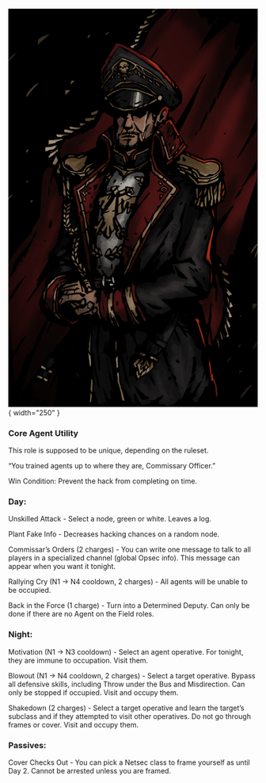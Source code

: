 ![commissaryofficer.png](Images/commissaryofficer.png){ width="250" }

### **Core Agent Utility**

This role is supposed to be unique, depending on the ruleset.

“You trained agents up to where they are, Commissary Officer.”

Win Condition: Prevent the hack from completing on time.

### **Day:**

Unskilled Attack - Select a node, green or white. Leaves a log.

Plant Fake Info - Decreases hacking chances on a random node.

Commissar’s Orders (2 charges) - You can write one message to talk to all players in a specialized channel (global Opsec info). This message can appear when you want it tonight.

Rallying Cry (N1 -> N4 cooldown, 2 charges) - All agents will be unable to be occupied.

Back in the Force (1 charge) - Turn into a Determined Deputy. Can only be done if there are no Agent on the Field roles.

### **Night:**

Motivation (N1 -> N3 cooldown) - Select an agent operative. For tonight, they are immune to occupation. Visit them.

Blowout (N1 -> N4 cooldown, 2 charges) - Select a target operative. Bypass all defensive skills, including Throw under the Bus and Misdirection. Can only be stopped if occupied. Visit and occupy them.

Shakedown (2 charges) - Select a target operative and learn the target’s subclass and if they attempted to visit other operatives. Do not go through frames or cover. Visit and occupy them.

### **Passives:**

Cover Checks Out - You can pick a Netsec class to frame yourself as until Day 2. Cannot be arrested unless you are framed.
